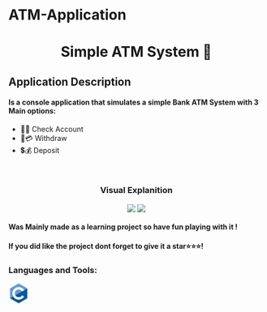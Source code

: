 # ATM-Application

<h1 align="center">Simple ATM System 🏧</h1>

## Application Description  
<tr><td valign="top" width="33%">

<h4 align="left"><strong> Is a console application that simulates a simple Bank ATM System with 3 Main options:
</strong></h3>
<p align="left">
</p>
  

- 🏦💱 Check Account
- 💸💳 Withdraw
- 💲💰 Deposit
<br/>

<h3 align="center"><strong> Visual Explanition</strong></h3>
<div align="center">
<img src="https://d.top4top.io/p_2359765l01.png" align="center" style="width: 50%" />
<img src="https://e.top4top.io/p_235902t9y2.png" align="center" style="width: 50%" />

</div>  


<h4 align="left"><strong> Was Mainly made as a learning project so have fun playing with it !</strong></h4>
<h4 align="left"><strong>If you did like the project dont forget to give it a star⭐⭐⭐!</strong></43>
<p align="left">
</p>


<h3 align="left">Languages and Tools:</h3>
<p align="left"> <a href="https://www.cprogramming.com/" target="_blank" rel="noreferrer"> <img src="https://raw.githubusercontent.com/devicons/devicon/master/icons/c/c-original.svg" alt="c" width="40" height="40"/> </a> </p>
